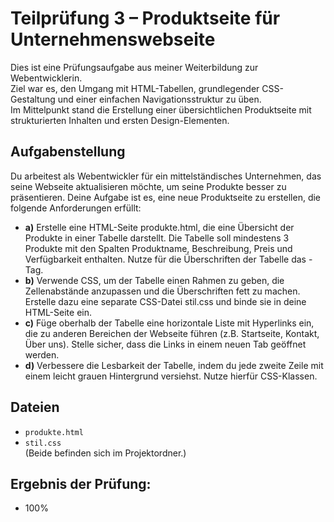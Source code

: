 # Teilprüfung 3 – Produktseite für Unternehmenswebseite

Dies ist eine Prüfungsaufgabe aus meiner Weiterbildung zur Webentwicklerin.  
Ziel war es, den Umgang mit HTML-Tabellen, grundlegender CSS-Gestaltung und einer einfachen Navigationsstruktur zu üben.  
Im Mittelpunkt stand die Erstellung einer übersichtlichen Produktseite mit strukturierten Inhalten und ersten Design-Elementen.



## Aufgabenstellung

Du arbeitest als Webentwickler für ein mittelständisches Unternehmen, das seine Webseite aktualisieren möchte, um seine Produkte besser zu präsentieren. Deine Aufgabe ist es, eine neue Produktseite zu erstellen, die folgende Anforderungen erfüllt:

- **a)** Erstelle eine HTML-Seite produkte.html, die eine Übersicht der Produkte in einer Tabelle darstellt. Die Tabelle soll mindestens 3 Produkte mit den Spalten Produktname, Beschreibung, Preis und Verfügbarkeit enthalten. Nutze für die Überschriften der Tabelle das <th>-Tag.
- **b)** Verwende CSS, um der Tabelle einen Rahmen zu geben, die Zellenabstände anzupassen und die Überschriften fett zu machen. Erstelle dazu eine separate CSS-Datei stil.css und binde sie in deine HTML-Seite ein.
- **c)** Füge oberhalb der Tabelle eine horizontale Liste mit Hyperlinks ein, die zu anderen Bereichen der Webseite führen (z.B. Startseite, Kontakt, Über uns). Stelle sicher, dass die Links in einem neuen Tab geöffnet werden.
- **d)** Verbessere die Lesbarkeit der Tabelle, indem du jede zweite Zeile mit einem leicht grauen Hintergrund versiehst. Nutze hierfür CSS-Klassen. 



## Dateien

- `produkte.html`  
- `stil.css`  
(Beide befinden sich im Projektordner.)



## Ergebnis der Prüfung:

- 100%
